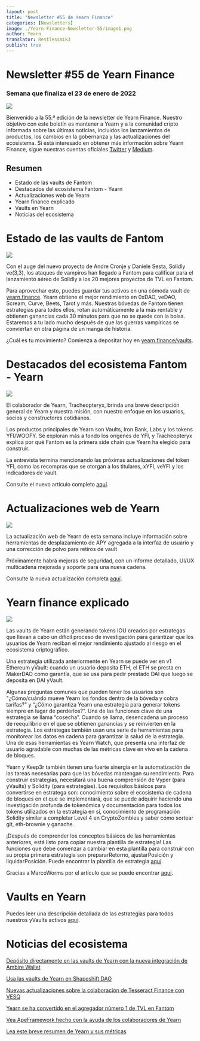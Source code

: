 ```yaml
---
layout: post
title: "Newsletter #55 de Yearn Finance"
categories: [Newsletters]
image: ./Yearn-Finance-Newsletter-55/image1.png
author: Yearn
translator: Restlessmik3
publish: true
---
```


# Newsletter #55 de Yearn Finance

### Semana que finaliza el 23 de enero de 2022

![](image1.png)

Bienvenido a la 55.ª edición de la newsletter de Yearn Finance. Nuestro objetivo con este boletín es mantener a Yearn y a la comunidad cripto informada sobre las últimas noticias, incluidos los lanzamientos de productos, los cambios en la gobernanza y las actualizaciones del ecosistema. Si está interesado en obtener más información sobre Yearn Finance, sigue nuestras cuentas oficiales [Twitter](https://twitter.com/iearnfinance) y [Medium](https://medium.com/iearn).

## Resumen

- Estado de las vaults de Fantom
- Destacados del ecosistema Fantom - Yearn
- Actualizaciones web de Yearn
- Yearn finance explicado
- Vaults en Yearn
- Noticias del ecosistema

# Estado de las vaults de Fantom

![](image2.png)

Con el auge del nuevo proyecto de Andre Cronje y Daniele Sesta, Solidly ve(3,3), los ataques de vampiros han llegado a Fantom para calificar para el lanzamiento aéreo de Solidly a los 20 mejores proyectos de TVL en Fantom.

Para aprovechar esto, puedes guardar tus activos en una cómoda vault de [yearn.finance](https://yearn.finance/#/home). Yearn obtiene el mejor rendimiento en 0xDAO, veDAO, Scream, Curve, Beets, Tarot y más. Nuestras bóvedas de Fantom tienen estrategias para todos ellos, rotan automáticamente a la más rentable y obtienen ganancias cada 30 minutos para que no se quede con la bolsa. Estaremos a tu lado mucho después de que las guerras vampíricas se conviertan en otra página de un manga de historia.

¿Cuál es tu movimiento? Comienza a depositar hoy en [yearn.finance/vaults](https://yearn.finance/vaults).

# Destacados del ecosistema Fantom - Yearn

![](image3.png)

El colaborador de Yearn, Tracheopteryx, brinda una breve descripción general de Yearn y nuestra misión, con nuestro enfoque en los usuarios, socios y constructores cotidianos.

Los productos principales de Yearn son Vaults, Iron Bank, Labs y los tokens YFI/WOOFY. Se exploran más a fondo los orígenes de YFI, y Tracheopteryx explica por qué Fantom es la primera side chain que Yearn ha elegido para construir.

La entrevista termina mencionando las próximas actualizaciones del token YFI, como las recompras que se otorgan a los titulares, xYFI, veYFI y los indicadores de vault.

Consulte el nuevo artículo completo [aquí](https://fantom.foundation/blog/fantom-ecosystem-spotlight-yearn/?__cf_chl_rt_tk=rdrT2KHoFbjTe1yyUOmIDA92AeTmrMPKtQW5yT18mwk-1643234302-0-gaNycGzNCH0).

# Actualizaciones web de Yearn

![](image4.png)

La actualización web de Yearn de esta semana incluye información sobre herramientas de desplazamiento de APY agregada a la interfaz de usuario y una corrección de polvo para retiros de vault

Próximamente habrá mejoras de seguridad, con un informe detallado, UI/UX multicadena mejorada y soporte para una nueva cadena.

Consulte la nueva actualización completa [aquí](https://yearnweb.substack.com/p/yearn-web-engineering-update-7d7?r=2y79e&utm_campaign=post&utm_medium=web).

# Yearn finance explicado

![](image5.png)

Las vaults de Yearn están generando tokens IOU creados por estrategas que llevan a cabo un difícil proceso de investigación para garantizar que los usuarios de Yearn reciban el mejor rendimiento ajustado al riesgo en el ecosistema criptográfico.

Una estrategia utilizada anteriormente en Yearn se puede ver en v1 Ethereum yVault: cuando un usuario deposita ETH, el ETH se presta en MakerDAO como garantía, que se usa para pedir prestado DAI que luego se deposita en DAI yVault.

Algunas preguntas comunes que pueden tener los usuarios son "¿Cómo/cuándo mueve Yearn los fondos dentro de la bóveda y cobra tarifas?" y “¿Cómo garantiza Yearn una estrategia para generar tokens siempre en lugar de perderlos?”. Una de las funciones clave de una estrategia se llama “cosecha”. Cuando se llama, desencadena un proceso de reequilibrio en el que se obtienen ganancias y se reinvierten en la estrategia. Los estrategas también usan una serie de herramientas para monitorear los datos en cadena para garantizar la salud de la estrategia. Una de esas herramientas es Yearn Watch, que presenta una interfaz de usuario agradable con muchas de las métricas clave en vivo en la cadena de bloques.

Yearn y Keep3r también tienen una fuerte sinergia en la automatización de las tareas necesarias para que las bóvedas mantengan su rendimiento. Para construir estrategias, necesitará una buena comprensión de Vyper (para yVaults) y Solidity (para estrategias). Los requisitos básicos para convertirse en estratega son: conocimiento sobre el ecosistema de cadena de bloques en el que se implementará, que se puede adquirir haciendo una investigación profunda de tokenómica y documentación para todos los tokens utilizados en la estrategia en sí, conocimiento de programación Solidity similar a completar Level 4 en CryptoZombies y saber cómo sortear git, eth-brownie y ganache.

¡Después de comprender los conceptos básicos de las herramientas anteriores, está listo para copiar nuestra plantilla de estrategia! Las funciones que debe comenzar a cambiar en esta plantilla para construir con su propia primera estrategia son prepararRetorno, ajustarPosición y liquidarPosición. Puede encontrar la plantilla de estrategia [aquí](https://github.com/yearn/brownie-strategy-mix).

Gracias a MarcoWorms por el artículo que se puede encontrar [aquí](https://medium.com/iearn/yearn-finance-explained-what-are-vaults-and-strategies-96970560432).

# Vaults en Yearn

Puedes leer una descripción detallada de las estrategias para todos nuestros yVaults activos [aquí](https://medium.com/yearn-state-of-the-vaults/the-vaults-at-yearn-9237905ffed3).

# Noticias del ecosistema

[Depósito directamente en las vaults de Yearn con la nueva integración de Ambire Wallet](https://twitter.com/AmbireWallet/status/1483087593285820416)

[Usa las vaults de Yearn en Shapeshift DAO](https://twitter.com/ShapeShift_io/status/1484599573289086984)

[Nuevas actualizaciones sobre la colaboración de Tesseract Finance con VESQ](https://twitter.com/tesseract_fi/status/1483484524143128578)

[Yearn se ha convertido en el agregador número 1 de TVL en Fantom](https://twitter.com/vannny365/status/1484385291947368448)

[Vea ApeFramework hecho con la ayuda de los colaboradores de Yearn](https://twitter.com/ApeFramework)

[Lea este breve resumen de Yearn y sus métricas](https://twitter.com/fuuurma/status/1484503576076599298)
